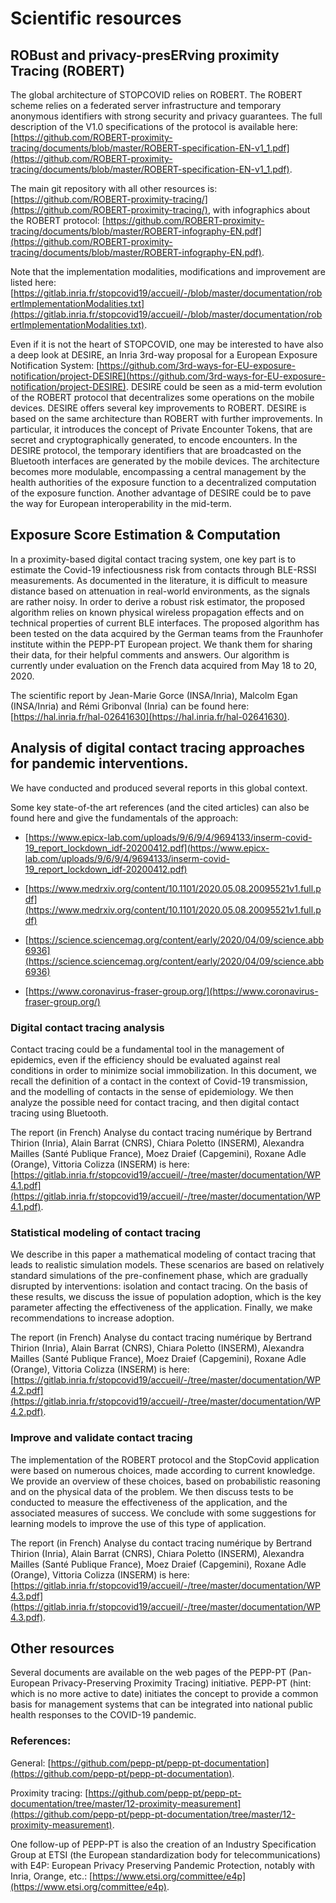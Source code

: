 # Scientific resources

## ROBust and privacy-presERving proximity Tracing (ROBERT) 

The global architecture of STOPCOVID relies on ROBERT. The ROBERT scheme relies on a federated server infrastructure and temporary anonymous identifiers with strong security and privacy guarantees. The full description of the V1.0 specifications of the protocol is available here: [https://github.com/ROBERT-proximity-tracing/documents/blob/master/ROBERT-specification-EN-v1_1.pdf](https://github.com/ROBERT-proximity-tracing/documents/blob/master/ROBERT-specification-EN-v1_1.pdf).

The main git repository with all other resources is: [https://github.com/ROBERT-proximity-tracing/](https://github.com/ROBERT-proximity-tracing/), with infographics about the ROBERT protocol: [https://github.com/ROBERT-proximity-tracing/documents/blob/master/ROBERT-infography-EN.pdf](https://github.com/ROBERT-proximity-tracing/documents/blob/master/ROBERT-infography-EN.pdf).

Note that the implementation modalities, modifications and improvement are listed here: [https://gitlab.inria.fr/stopcovid19/accueil/-/blob/master/documentation/robertImplementationModalities.txt](https://gitlab.inria.fr/stopcovid19/accueil/-/blob/master/documentation/robertImplementationModalities.txt).

Even if it is not the heart of STOPCOVID, one may be interested to have also a deep look at DESIRE, an Inria 3rd-way proposal for a European Exposure Notification System: [https://github.com/3rd-ways-for-EU-exposure-notification/project-DESIRE](https://github.com/3rd-ways-for-EU-exposure-notification/project-DESIRE). DESIRE could be seen as a mid-term evolution of the ROBERT protocol that decentralizes some operations on the mobile devices. DESIRE offers several key improvements to ROBERT. DESIRE is based on the same architecture than ROBERT with further improvements. In particular, it introduces the concept of Private Encounter Tokens, that are secret and cryptographically generated, to encode encounters. In the DESIRE protocol, the temporary identifiers that are broadcasted on the Bluetooth interfaces are generated by the mobile devices. The architecture becomes more modulable, encompassing a central management by the health authorities of the exposure function to a decentralized computation of the exposure function. Another advantage of DESIRE could be to pave the way for European interoperability in the mid-term. 

## Exposure Score Estimation & Computation

In a proximity-based digital contact tracing system, one key part is to estimate the Covid-19 infectiousness risk from contacts through BLE-RSSI measurements. As documented in the literature, it is difficult to measure distance based on attenuation in real-world environments, as the signals are rather noisy. In order to derive a robust risk estimator, the proposed algorithm relies on known physical wireless propagation effects and on technical properties of current BLE interfaces. The proposed algorithm has been tested on the data acquired by the German teams from the Fraunhofer institute within the PEPP-PT European project. We thank them for sharing their data, for their helpful comments and answers. Our algorithm is currently under evaluation on the French data acquired from May 18 to 20, 2020.

The scientific report by Jean-Marie Gorce (INSA/Inria), Malcolm Egan (INSA/Inria) and Rémi Gribonval (Inria) can be found here: [https://hal.inria.fr/hal-02641630](https://hal.inria.fr/hal-02641630).

## Analysis of digital contact tracing approaches for pandemic interventions.  

We have conducted and produced several reports in this global context.

Some key state-of-the art references (and the cited articles) can also be found here and give the fundamentals of the approach: 

* [https://www.epicx-lab.com/uploads/9/6/9/4/9694133/inserm-covid-19_report_lockdown_idf-20200412.pdf](https://www.epicx-lab.com/uploads/9/6/9/4/9694133/inserm-covid-19_report_lockdown_idf-20200412.pdf)

* [https://www.medrxiv.org/content/10.1101/2020.05.08.20095521v1.full.pdf](https://www.medrxiv.org/content/10.1101/2020.05.08.20095521v1.full.pdf)

* [https://science.sciencemag.org/content/early/2020/04/09/science.abb6936](https://science.sciencemag.org/content/early/2020/04/09/science.abb6936)

* [https://www.coronavirus-fraser-group.org/](https://www.coronavirus-fraser-group.org/)

### Digital contact tracing analysis

Contact tracing could be a fundamental tool in the management of epidemics, even if the efficiency should be evaluated against real conditions in order to minimize social immobilization. In this document, we recall the definition of a contact in the context of Covid-19 transmission, and the modelling of contacts in the sense of epidemiology. We then analyze the possible need for contact tracing, and then digital contact tracing using Bluetooth.

The report (in French) Analyse du contact tracing numérique by Bertrand Thirion (Inria), Alain Barrat (CNRS), Chiara Poletto (INSERM), Alexandra Mailles (Santé Publique France), Moez Draief (Capgemini), Roxane Adle (Orange), Vittoria Colizza (INSERM) is here: [https://gitlab.inria.fr/stopcovid19/accueil/-/tree/master/documentation/WP4.1.pdf](https://gitlab.inria.fr/stopcovid19/accueil/-/tree/master/documentation/WP4.1.pdf).

### Statistical modeling of contact tracing

We describe in this paper a mathematical modeling of contact tracing that leads to realistic simulation models. These scenarios are based on relatively standard simulations of the pre-confinement phase, which are gradually disrupted by interventions: isolation and contact tracing. On the basis of these results, we discuss the issue of population adoption, which is the key parameter affecting the effectiveness of the application. Finally, we make recommendations to increase adoption. 

The report (in French) Analyse du contact tracing numérique by Bertrand Thirion (Inria), Alain Barrat (CNRS), Chiara Poletto (INSERM), Alexandra Mailles (Santé Publique France), Moez Draief (Capgemini), Roxane Adle (Orange), Vittoria Colizza (INSERM) is here: [https://gitlab.inria.fr/stopcovid19/accueil/-/tree/master/documentation/WP4.2.pdf](https://gitlab.inria.fr/stopcovid19/accueil/-/tree/master/documentation/WP4.2.pdf).

### Improve and validate contact tracing

The implementation of the ROBERT protocol and the StopCovid application were based on numerous choices, made according to current knowledge. We provide an overview of these choices, based on probabilistic reasoning and on the physical data of the problem. We then discuss tests to be conducted to measure the effectiveness of the application, and the associated measures of success. We conclude with some suggestions for learning models to improve the use of this type of application.

The report (in French) Analyse du contact tracing numérique by Bertrand Thirion (Inria), Alain Barrat (CNRS), Chiara Poletto (INSERM), Alexandra Mailles (Santé Publique France), Moez Draief (Capgemini), Roxane Adle (Orange), Vittoria Colizza (INSERM) is here: [https://gitlab.inria.fr/stopcovid19/accueil/-/tree/master/documentation/WP4.3.pdf](https://gitlab.inria.fr/stopcovid19/accueil/-/tree/master/documentation/WP4.3.pdf).

## Other resources

Several documents are available on the web pages of the PEPP-PT (Pan-European Privacy-Preserving Proximity Tracing) initiative. PEPP-PT (hint: which is no more active to date) initiates the concept to provide a common basis for management systems that can be integrated into national public health responses to the COVID-19 pandemic. 

### References:

General: [https://github.com/pepp-pt/pepp-pt-documentation](https://github.com/pepp-pt/pepp-pt-documentation).

Proximity tracing: [https://github.com/pepp-pt/pepp-pt-documentation/tree/master/12-proximity-measurement](https://github.com/pepp-pt/pepp-pt-documentation/tree/master/12-proximity-measurement).

One follow-up of PEPP-PT is also the creation of an Industry Specification Group at ETSI (the European standardization body for telecommunications) with E4P: European Privacy Preserving Pandemic Protection, notably with Inria, Orange, etc.: [https://www.etsi.org/committee/e4p](https://www.etsi.org/committee/e4p).


